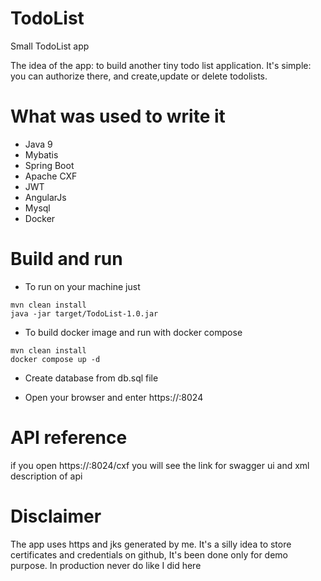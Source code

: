 # TodoList
Small TodoList app

The idea of the app: to build another tiny todo list application. It's simple: you can authorize there, and create,update 
or delete todolists.

# What was used to write it

- Java 9
- Mybatis
- Spring Boot
- Apache CXF
- JWT
- AngularJs
- Mysql
- Docker

# Build and run

- To run on your machine just
```
mvn clean install
java -jar target/TodoList-1.0.jar
```
- To build docker image and run with docker compose
```
mvn clean install
docker compose up -d
```
- Create database from db.sql file 

- Open your browser and enter https://<hostname>:8024


# API reference
if you open https://<hostname>:8024/cxf you will see the link for swagger ui and xml description of api 

# Disclaimer
The app uses https and jks generated by me. It's a silly idea to store certificates and credentials on github, 
It's been done only for demo purpose. In production never do like I did here
